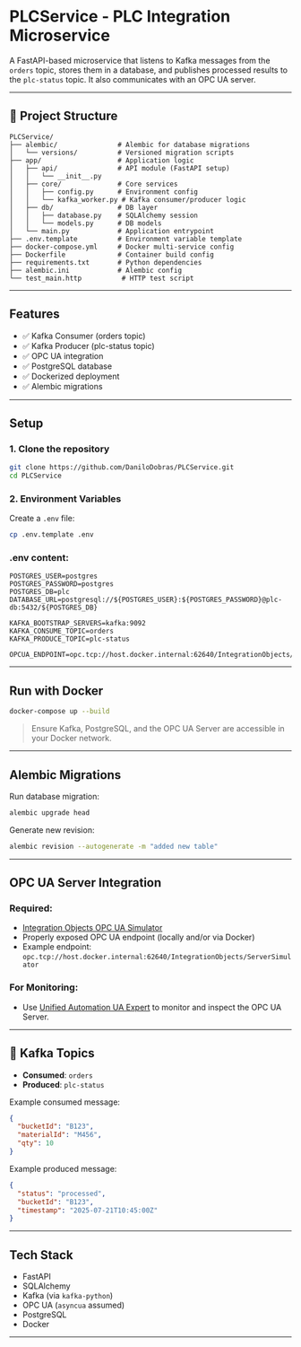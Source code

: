 # PLCService - PLC Integration Microservice

A FastAPI-based microservice that listens to Kafka messages from the `orders` topic, stores them in a database, and publishes processed results to the `plc-status` topic. It also communicates with an OPC UA server.

---

## 📁 Project Structure

```
PLCService/
├── alembic/               # Alembic for database migrations
│   └── versions/          # Versioned migration scripts
├── app/                   # Application logic
│   ├── api/               # API module (FastAPI setup)
│   │   └── __init__.py
│   ├── core/              # Core services
│   │   ├── config.py      # Environment config
│   │   └── kafka_worker.py # Kafka consumer/producer logic
│   ├── db/                # DB layer
│   │   ├── database.py    # SQLAlchemy session
│   │   └── models.py      # DB models
│   └── main.py            # Application entrypoint
├── .env.template          # Environment variable template
├── docker-compose.yml     # Docker multi-service config
├── Dockerfile             # Container build config
├── requirements.txt       # Python dependencies
├── alembic.ini            # Alembic config
└── test_main.http          # HTTP test script
```

---

## Features

* ✅ Kafka Consumer (orders topic)
* ✅ Kafka Producer (plc-status topic)
* ✅ OPC UA integration
* ✅ PostgreSQL database
* ✅ Dockerized deployment
* ✅ Alembic migrations

---

##  Setup

### 1. Clone the repository

```bash
git clone https://github.com/DaniloDobras/PLCService.git
cd PLCService
```

### 2. Environment Variables

Create a `.env` file:

```bash
cp .env.template .env
```

### .env content:

```env
POSTGRES_USER=postgres
POSTGRES_PASSWORD=postgres
POSTGRES_DB=plc
DATABASE_URL=postgresql://${POSTGRES_USER}:${POSTGRES_PASSWORD}@plc-db:5432/${POSTGRES_DB}

KAFKA_BOOTSTRAP_SERVERS=kafka:9092
KAFKA_CONSUME_TOPIC=orders
KAFKA_PRODUCE_TOPIC=plc-status

OPCUA_ENDPOINT=opc.tcp://host.docker.internal:62640/IntegrationObjects/ServerSimulator
```

---

##  Run with Docker

```bash
docker-compose up --build
```

> Ensure Kafka, PostgreSQL, and the OPC UA Server are accessible in your Docker network.

---

## Alembic Migrations

Run database migration:

```bash
alembic upgrade head
```

Generate new revision:

```bash
alembic revision --autogenerate -m "added new table"
```

---

## OPC UA Server Integration

### Required:

* [Integration Objects OPC UA Simulator](https://integrationobjects.com/sioth-opc/sioth-opcunified-architecture/opc-ua-server-simulator/)
* Properly exposed OPC UA endpoint (locally and/or via Docker)
* Example endpoint: `opc.tcp://host.docker.internal:62640/IntegrationObjects/ServerSimulator`

### For Monitoring:

* Use [Unified Automation UA Expert](https://www.unified-automation.com/products/development-tools/uaexpert.html) to monitor and inspect the OPC UA Server.

---

## 📢 Kafka Topics

* **Consumed**: `orders`
* **Produced**: `plc-status`

Example consumed message:

```json
{
  "bucketId": "B123",
  "materialId": "M456",
  "qty": 10
}
```

Example produced message:

```json
{
  "status": "processed",
  "bucketId": "B123",
  "timestamp": "2025-07-21T10:45:00Z"
}
```

---

## Tech Stack

* FastAPI
* SQLAlchemy
* Kafka (via `kafka-python`)
* OPC UA (`asyncua` assumed)
* PostgreSQL
* Docker

---
